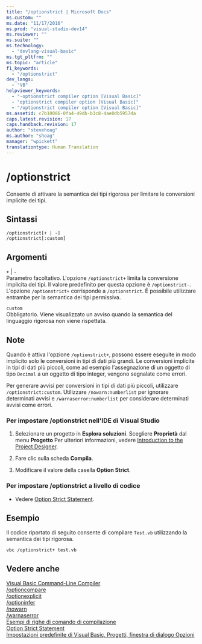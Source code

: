 ```yaml
---
title: "/optionstrict | Microsoft Docs"
ms.custom: ""
ms.date: "11/17/2016"
ms.prod: "visual-studio-dev14"
ms.reviewer: ""
ms.suite: ""
ms.technology: 
  - "devlang-visual-basic"
ms.tgt_pltfrm: ""
ms.topic: "article"
f1_keywords: 
  - "/optionstrict"
dev_langs: 
  - "VB"
helpviewer_keywords: 
  - "-optionstrict compiler option [Visual Basic]"
  - "optionstrict compiler option [Visual Basic]"
  - "/optionstrict compiler option [Visual Basic]"
ms.assetid: c7b10086-0fa4-49db-b3c8-4ae0db5957da
caps.latest.revision: 17
caps.handback.revision: 17
author: "stevehoag"
ms.author: "shoag"
manager: "wpickett"
translationtype: Human Translation
---
```

# /optionstrict
Consente di attivare la semantica dei tipi rigorosa per limitare le conversioni implicite dei tipi.  
  
## Sintassi  
  
```  
/optionstrict[+ | -]  
/optionstrict[:custom]  
```  
  
## Argomenti  
 `+` &#124; `-`  
 Parametro facoltativo.  L'opzione `/optionstrict+` limita la conversione implicita dei tipi.  Il valore predefinito per questa opzione è `/optionstrict-`.  L'opzione `/optionstrict+` corrisponde a `/optionstrict`.  È possibile utilizzare entrambe per la semantica dei tipi permissiva.  
  
 `custom`  
 Obbligatorio.  Viene visualizzato un avviso quando la semantica del linguaggio rigorosa non viene rispettata.  
  
## Note  
 Quando è attiva l'opzione `/optionstrict+`, possono essere eseguite in modo implicito solo le conversioni in tipi di dati più grandi.  Le conversioni implicite in tipi di dati più piccoli, come ad esempio l'assegnazione di un oggetto di tipo `Decimal` a un oggetto di tipo integer, vengono segnalate come errori.  
  
 Per generare avvisi per conversioni in tipi di dati più piccoli, utilizzare `/optionstrict:custom`.  Utilizzare `/nowarn:numberlist` per ignorare determinati avvisi e `/warnaserror:numberlist` per considerare determinati avvisi come errori.  
  
### Per impostare \/optionstrict nell'IDE di Visual Studio  
  
1.  Selezionare un progetto in **Esplora soluzioni**.  Scegliere **Proprietà** dal menu **Progetto** Per ulteriori informazioni, vedere [Introduction to the Project Designer](http://msdn.microsoft.com/it-it/898dd854-c98d-430c-ba1b-a913ce3c73d7).  
  
2.  Fare clic sulla scheda **Compila**.  
  
3.  Modificare il valore della casella **Option Strict**.  
  
### Per impostare \/optionstrict a livello di codice  
  
-   Vedere [Option Strict Statement](../../../visual-basic/language-reference/statements/option-strict-statement.md).  
  
## Esempio  
 Il codice riportato di seguito consente di compilare `Test.vb` utilizzando la semantica dei tipi rigorosa.  
  
```  
vbc /optionstrict+ test.vb  
```  
  
## Vedere anche  
 [Visual Basic Command\-Line Compiler](../../../visual-basic/reference/command-line-compiler/index.md)   
 [\/optioncompare](../../../visual-basic/reference/command-line-compiler/optioncompare.md)   
 [\/optionexplicit](../../../visual-basic/reference/command-line-compiler/optionexplicit.md)   
 [\/optioninfer](../../../visual-basic/reference/command-line-compiler/optioninfer.md)   
 [\/nowarn](../../../visual-basic/reference/command-line-compiler/nowarn.md)   
 [\/warnaserror](../../../visual-basic/reference/command-line-compiler/warnaserror.md)   
 [Esempi di righe di comando di compilazione](../../../visual-basic/reference/command-line-compiler/sample-compilation-command-lines.md)   
 [Option Strict Statement](../../../visual-basic/language-reference/statements/option-strict-statement.md)   
 [Impostazioni predefinite di Visual Basic, Progetti, finestra di dialogo Opzioni](/visual-studio/ide/reference/visual-basic-defaults-projects-options-dialog-box)